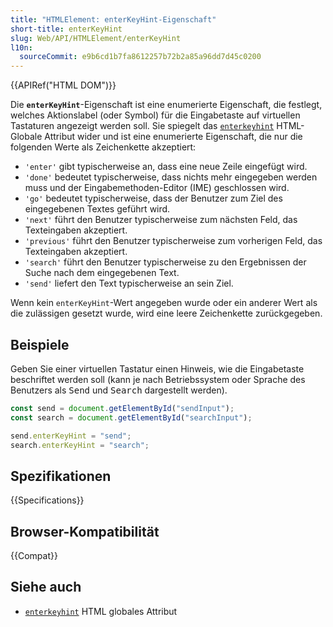 ```yaml
---
title: "HTMLElement: enterKeyHint-Eigenschaft"
short-title: enterKeyHint
slug: Web/API/HTMLElement/enterKeyHint
l10n:
  sourceCommit: e9b6cd1b7fa8612257b72b2a85a96dd7d45c0200
---
```


{{APIRef("HTML DOM")}}

Die **`enterKeyHint`**-Eigenschaft ist eine enumerierte Eigenschaft, die festlegt, welches Aktionslabel (oder Symbol) für die Eingabetaste auf virtuellen Tastaturen angezeigt werden soll. Sie spiegelt das [`enterkeyhint`](/de/docs/Web/HTML/Reference/Global_attributes/enterkeyhint) HTML-Globale Attribut wider und ist eine enumerierte Eigenschaft, die nur die folgenden Werte als Zeichenkette akzeptiert:

- `'enter'` gibt typischerweise an, dass eine neue Zeile eingefügt wird.
- `'done'` bedeutet typischerweise, dass nichts mehr eingegeben werden muss und der Eingabemethoden-Editor (IME) geschlossen wird.
- `'go'` bedeutet typischerweise, dass der Benutzer zum Ziel des eingegebenen Textes geführt wird.
- `'next'` führt den Benutzer typischerweise zum nächsten Feld, das Texteingaben akzeptiert.
- `'previous'` führt den Benutzer typischerweise zum vorherigen Feld, das Texteingaben akzeptiert.
- `'search'` führt den Benutzer typischerweise zu den Ergebnissen der Suche nach dem eingegebenen Text.
- `'send'` liefert den Text typischerweise an sein Ziel.

Wenn kein `enterKeyHint`-Wert angegeben wurde oder ein anderer Wert als die zulässigen gesetzt wurde, wird eine leere Zeichenkette zurückgegeben.

## Beispiele

Geben Sie einer virtuellen Tastatur einen Hinweis, wie die Eingabetaste beschriftet werden soll (kann je nach Betriebssystem oder Sprache des Benutzers als <kbd>Send</kbd> und <kbd>Search</kbd> dargestellt werden).

```js
const send = document.getElementById("sendInput");
const search = document.getElementById("searchInput");

send.enterKeyHint = "send";
search.enterKeyHint = "search";
```

## Spezifikationen

{{Specifications}}

## Browser-Kompatibilität

{{Compat}}

## Siehe auch

- [`enterkeyhint`](/de/docs/Web/HTML/Reference/Global_attributes/enterkeyhint) HTML globales Attribut
